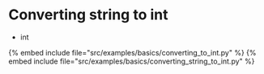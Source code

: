 # Converting string to int


* int

{% embed include file="src/examples/basics/converting_to_int.py" %}
{% embed include file="src/examples/basics/converting_string_to_int.py" %}



